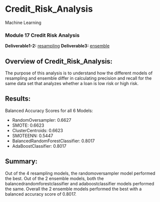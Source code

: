 # Credit_Risk_Analysis
 Machine Learning

### Module 17 Credit Risk Analysis
**Deliverable1-2:** [resampling](credit_risk_resampling.ipynb) 
**Deliverable3:** [ensemble](credit_risk_ensemble.ipynb) 

## Overview of Credit_Risk_Analysis:
The purpose of this analysis is to understand how the different models of resampling and ensemble differ in calculating precision and recall for the same data set that analyzes whether a loan is low risk or high risk.

## Results:
Balanced Accuracy Scores for all 6 Models:
- RandomOversampler: 0.6627
- SMOTE: 0.6623 
- ClusterCentroids: 0.6623
- SMOTEENN: 0.5447
- BalancedRandomForestClassifier: 0.8017
- AdaBoostClassifier: 0.8017

## Summary:
Out of the 4 resampling models, the randomoversampler model performed the best. Out of the 2 ensemble models, both the balancedrandomforestclassifier and adaboostclassifier models performed the same. Overall the 2 ensemble models performed the best with a balanced accuracy score of 0.8017.

